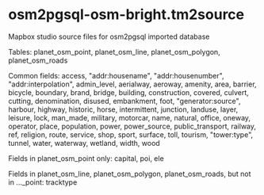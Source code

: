 # osm2pgsql-osm-bright.tm2source
Mapbox studio source files for osm2pgsql imported database


Tables:
planet_osm_point, planet_osm_line, planet_osm_polygon, planet_osm_roads

Common fields: access, "addr:housename", "addr:housenumber", "addr:interpolation", admin_level, aerialway, aeroway, amenity, area, barrier, bicycle, boundary, brand, bridge, building, construction, covered, culvert, cutting, denomination, disused, embankment, foot, "generator:source", harbour, highway, historic, horse, intermittent, junction, landuse, layer, leisure, lock, man_made, military, motorcar, name, natural, office, oneway, operator, place, population, power, power_source, public_transport, railway, ref, religion, route, service, shop, sport, surface, toll, tourism, "tower:type", tunnel, water, waterway, wetland, width, wood

Fields in planet_osm_point only:
  capital, poi, ele

Fields in planet_osm_line, planet_osm_polygon, planet_osm_roads, but not in ..._point:
  tracktype

